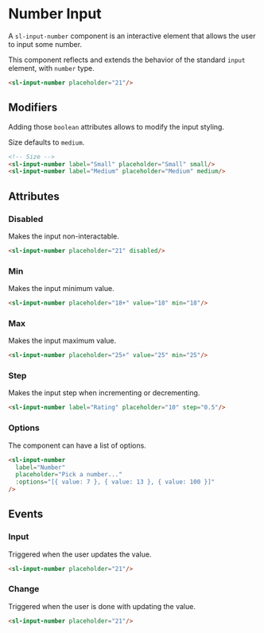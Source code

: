 <script setup>
	import { notify } from '../../../../api';
	import Preview from '../../../../components/preview.vue';
</script>

# Number Input

A `sl-input-number` component is an interactive element that allows the user to input some number.

This component reflects and extends the behavior of the standard `input` element, with `number` type.

<Preview>
  <sl-input-number placeholder="21"/>
</Preview>

``` html
<sl-input-number placeholder="21"/>
```

## Modifiers

Adding those `boolean` attributes allows to modify the input styling.

Size defaults to `medium`.

<Preview title="Sizes">
  <sl-input-number label="Small" placeholder="Small" small/>
  <sl-input-number label="Medium" placeholder="Medium" medium/>
</Preview>

``` html
<!-- Size -->
<sl-input-number label="Small" placeholder="Small" small/>
<sl-input-number label="Medium" placeholder="Medium" medium/>
```

## Attributes

### Disabled

Makes the input non-interactable.

<Preview>
  <sl-input-number placeholder="21" disabled @click="notify('disabled')"/>
</Preview>

``` html
<sl-input-number placeholder="21" disabled/>
```

### Min

Makes the input minimum value.

<Preview>
  <sl-input-number placeholder="18+" value="18" min="18"/>
</Preview>

``` html
<sl-input-number placeholder="18+" value="18" min="18"/>
```

### Max

Makes the input maximum value.

<Preview>
  <sl-input-number placeholder="25+" value="25" min="25"/>
</Preview>

``` html
<sl-input-number placeholder="25+" value="25" min="25"/>
```

### Step

Makes the input step when incrementing or decrementing.

<Preview>
  <sl-input-number label="Rating" placeholder="10" step="0.5"/>
</Preview>

``` html
<sl-input-number label="Rating" placeholder="10" step="0.5"/>
```

### Options

The component can have a list of options.

<Preview>
  <sl-input-number
    label="Number"
    placeholder="Pick a number..."
    :options="[{ value: 7 }, { value: 13 }, { value: 100 }]"
  />
</Preview>

``` html
<sl-input-number
  label="Number"
  placeholder="Pick a number..."
  :options="[{ value: 7 }, { value: 13 }, { value: 100 }]"
/>
```

## Events

### Input

Triggered when the user updates the value.

<Preview>
  <sl-input-number placeholder="21" @input="notify(`value: ${$event.target.value}`)"/>
</Preview>

``` html
<sl-input-number placeholder="21"/>
```

### Change

Triggered when the user is done with updating the value.

<Preview>
  <sl-input-number placeholder="21" @change="notify(`value: ${$event.target.value}`)"/>
</Preview>

``` html
<sl-input-number placeholder="21"/>
```
